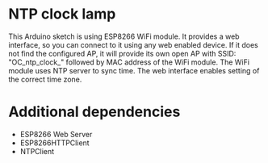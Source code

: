 # NTP clock lamp

This Arduino sketch is using ESP8266 WiFi module.
It provides a web interface, so you can connect to it using any web enabled device.
If it does not find the configured AP, it will provide its own open AP with SSID: "OC_ntp_clock_" followed by MAC address of the WiFi module.
The WiFi module uses NTP server to sync time. 
The web interface enables setting of the correct time zone.

# Additional dependencies
- ESP8266 Web Server
- ESP8266HTTPClient
- NTPClient

